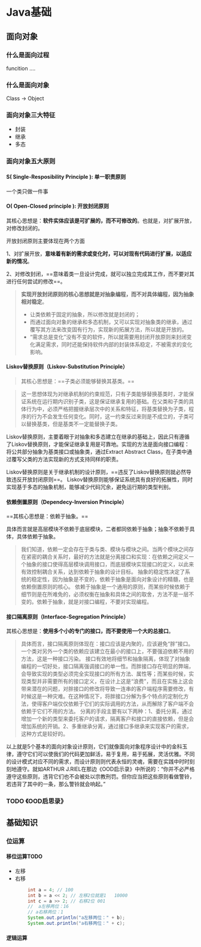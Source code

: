 # Java基础

## 面向对象

### 什么是面向过程

funcition ….

### 什么是面向对象

Class -> Object

### 面向对象三大特征

+ 封装
+ 继承
+ 多态

### 面向对象五大原则

#### S( Single-Resposibility Principle ): 单一职责原则

一个类只做一件事

#### O( Open-Closed principle ):  开放封闭原则

 其核心思想是：**软件实体应该是可扩展的，而不可修改的**。也就是，对扩展开放，对修改封闭的。

开放封闭原则主要体现在两个方面

1、对扩展开放，**意味着有新的需求或变化时，可以对现有代码进行扩展，以适应新的情况**。

2、对修改封闭，==意味着类一旦设计完成，就可以独立完成其工作，而不要对其进行任何尝试的修改==。

> **实现开放封闭原则的核心思想就是对抽象编程，而不对具体编程，因为抽象相对稳定**。
>
> + 让类依赖于固定的抽象，所以修改就是封闭的；
> + 而通过面向对象的继承和多态机制，又可以实现对抽象类的继承，通过覆写其方法来改变固有行为，实现新的拓展方法，所以就是开放的。
> +  “需求总是变化”没有不变的软件，所以就需要用封闭开放原则来封闭变化满足需求，同时还能保持软件内部的封装体系稳定，不被需求的变化影响。 

#### Liskov替换原则（Liskov-Substitution Principle）

> 其核心思想是：==子类必须能够替换其基类。==

> 这一思想体现为对继承机制的约束规范，只有子类能够替换基类时，才能保证系统在运行期内识别子类，这是保证继承复用的基础。在父类和子类的具体行为中，必须严格把握继承层次中的关系和特征，将基类替换为子类，程序的行为不会发生任何变化。同时，这一约束反过来则是不成立的，子类可以替换基类，但是基类不一定能替换子类。 

Liskov替换原则，主要着眼于对抽象和多态建立在继承的基础上，因此只有遵循了Liskov替换原则，才能保证继承复用是可靠地。实现的方法是面向接口编程：将公共部分抽象为基类接口或抽象类，通过Extract Abstract Class，在子类中通过覆写父类的方法实现新的方式支持同样的职责。 

Liskov替换原则是关于继承机制的设计原则，==违反了Liskov替换原则就必然导致违反开放封闭原则==。 Liskov替换原则能够保证系统具有良好的拓展性，同时实现基于多态的抽象机制，能够减少代码冗余，避免运行期的类型判别。

#### 依赖倒置原则（Dependecy-Inversion Principle）

==其核心思想是：依赖于抽象。==

具体而言就是高层模块不依赖于底层模块，二者都同依赖于抽象；抽象不依赖于具体，具体依赖于抽象。

> 我们知道，依赖一定会存在于类与类、模块与模块之间。当两个模块之间存在紧密的耦合关系时，最好的方法就是分离接口和实现：在依赖之间定义一个抽象的接口使得高层模块调用接口，而底层模块实现接口的定义，以此来有效控制耦合关系，达到依赖于抽象的设计目标。 抽象的稳定性决定了系统的稳定性，因为抽象是不变的，依赖于抽象是面向对象设计的精髓，也是依赖倒置原则的核心。 依赖于抽象是一个通用的原则，而某些时候依赖于细节则是在所难免的，必须权衡在抽象和具体之间的取舍，方法不是一层不变的。依赖于抽象，就是对接口编程，不要对实现编程。

#### 接口隔离原则（Interface-Segregation Principle）

其核心思想是：**使用多个小的专门的接口，而不要使用一个大的总接口**。 

> 具体而言，接口隔离原则体现在：接口应该是内聚的，应该避免“胖”接口。一个类对另外一个类的依赖应该建立在最小的接口上，不要强迫依赖不用的方法，这是一种接口污染。 接口有效地将细节和抽象隔离，体现了对抽象编程的一切好处，接口隔离强调接口的单一性。而胖接口存在明显的弊端，会导致实现的类型必须完全实现接口的所有方法、属性等；而某些时候，实现类型并非需要所有的接口定义，在设计上这是“浪费”，而且在实施上这会带来潜在的问题，对胖接口的修改将导致一连串的客户端程序需要修改，有时候这是一种灾难。在这种情况下，将胖接口分解为多个特点的定制化方法，使得客户端仅仅依赖于它们的实际调用的方法，从而解除了客户端不会依赖于它们不用的方法。 分离的手段主要有以下两种：1、委托分离，通过增加一个新的类型来委托客户的请求，隔离客户和接口的直接依赖，但是会增加系统的开销。2、多重继承分离，通过接口多继承来实现客户的需求，这种方式是较好的。

以上就是5个基本的面向对象设计原则，它们就像面向对象程序设计中的金科玉律，遵守它们可以使我们的代码更加鲜活，易于复用，易于拓展，灵活优雅。不同的设计模式对应不同的需求，而设计原则则代表永恒的灵魂，需要在实践中时时刻刻地遵守。就如ARTHUR J.RIEL在那边《OOD启示录》中所说的：“你并不必严格遵守这些原则，违背它们也不会被处以宗教刑罚。但你应当把这些原则看做警铃，若违背了其中的一条，那么警铃就会响起。”

### TODO 《**OOD启思录**》



## 基础知识

### 位运算

#### 移位运算TODO

+ 左移
+ 右移

```java
        int a = 4; // 100
        int b = a << 2; // 左移2位就是1   10000
        int c = a >> 2; // 右移2位 001
        //  a左移两位：16
        // a右移两位：1
        System.out.println("a左移两位：" + b);
        System.out.println("a右移两位：" + c);
```

#### 逻辑运算

